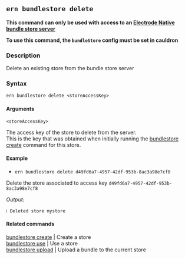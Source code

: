 ## `ern bundlestore delete`

**This command can only be used with access to an [Electrode Native bundle store server]**

**To use this command, the `bundleStore` config must be set in cauldron**

### Description

Delete an existing store from the bundle store server

### Syntax

`ern bundlestore delete <storeAccessKey>`

#### Arguments

`<storeAccessKey>`

The access key of the store to delete from the server.  
This is the key that was obtained when initially running the [bundlestore create] command for this store.

#### Example

- `ern bundlestore delete d49fd6a7-4957-42df-953b-8ac3a98e7cf8`

Delete the store associated to access key `d49fd6a7-4957-42df-953b-8ac3a98e7cf8`

*Output:*
```
ℹ Deleted store mystore
```

#### Related commands

[bundlestore create] | Create a store  
[bundlestore use] | Use a store     
[bundlestore upload] | Upload a bundle to the current store

[bundlestore create]: ./create.md
[bundlestore use]: ./use.md
[bundlestore upload]: ./upload.md
[platform config set]: ../platform/config/set.md
[Electrode Native bundle store server]: https://github.com/electrode-io/ern-bundle-store